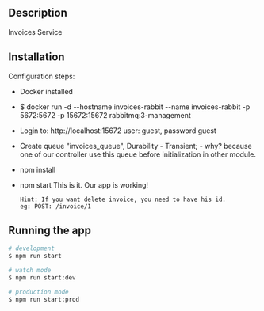 ## Description

Invoices Service

## Installation

Configuration steps:

- Docker installed
- $ docker run -d --hostname invoices-rabbit --name invoices-rabbit -p 5672:5672 -p 15672:15672 rabbitmq:3-management
- Login to: http://localhost:15672 user: guest, password guest
- Create queue "invoices_queue", Durability - Transient; - why? because one of our controller use this queue before initialization in other module.
- npm install
- npm start
  This is it. Our app is working!

      Hint: If you want delete invoice, you need to have his id.
      eg: POST: /invoice/1

## Running the app

```bash
# development
$ npm run start

# watch mode
$ npm run start:dev

# production mode
$ npm run start:prod
```
